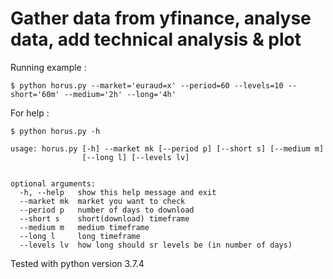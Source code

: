 # Gather data from yfinance, analyse data, add technical analysis & plot

Running example :

    $ python horus.py --market='euraud=x' --period=60 --levels=10 --short='60m' --medium='2h' --long='4h'

For help :

    $ python horus.py -h
    
    usage: horus.py [-h] --market mk [--period p] [--short s] [--medium m]
                    [--long l] [--levels lv]


    optional arguments:
      -h, --help   show this help message and exit
      --market mk  market you want to check
      --period p   number of days to download
      --short s    short(download) timeframe
      --medium m   medium timeframe
      --long l     long timeframe
      --levels lv  how long should sr levels be (in number of days)

Tested with python version 3.7.4
